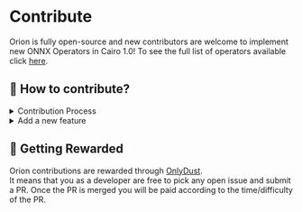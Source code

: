 # Contribute

Orion is fully open-source and new contributors are welcome to implement new ONNX Operators in Cairo 1.0! To see the full list of operators available click [here](https://github.com/onnx/onnx/blob/main/docs/Operators.md).

## 🤝 How to contribute?

<details>

<summary>Contribution Process</summary>

Please search the [issue tracker](https://github.com/franalgaba/onnx-cairo/issues) for a similar idea first: there may already be an issue you can contribute to.

1. **Create Issue** - Start by filing a new issue in the [issue tracker](https://github.com/franalgaba/onnx-cairo/issues). Include as much detail as you have. It's fine if it's not a complete design: just a summary and rational is a good starting point.
2. **Discussion** - We'll keep the issue open for community discussion until it has been resolved or is deemed no longer relevant. Note that if an issue isn't a high priority or has many open questions then it might stay open for a long time.
3. **Owner Review** - The Orion team will review the proposal and either approve or close the issue based on whether it broadly aligns with the contribution guidelines.
4. **Implementation**
   * A feature can be implemented by you, the Orion team, or other community members. Code contributions are greatly appreciated: feel free to work on any reviewed feature you proposed, or choose one in the backlog and send us a PR. If you are new to the project and want to work on an existing issue, we recommend starting with issues that are tagged with <mark style="background-color:green;">good first issue</mark>. Please let us know in the issue comments if you are actively working on implementing a feature so we can ensure it's assigned to you.
   * Unit tests: New code **must** be accompanied by unit tests.
   * Documentation and sample updates: If the PR affects any of the documentation or samples then include those updates in the same PR. 
   Run `scarb run docgen` to generate documentation from docstrings.
   * Once a feature is complete and tested according to the contribution guidelines follow these steps:
     1. Follow the [standard GitHub process to open a pull request](https://docs.github.com/en/pull-requests/collaborating-with-pull-requests)
     2. Add reviewers who have context from the earlier discussion. If you can't find a reviewer, add  [**franalgaba**](https://github.com/franalgaba) or [**raphaelDkhn**](https://github.com/raphaelDkhn).

</details>

<details>

<summary>Add a new feature</summary>

New contributors are welcome to implement new ONNX Operators or new features in Cairo 1.0! To see the full list of operators available in ONNX standard click [here](https://github.com/onnx/onnx/blob/main/docs/Operators.md). You can check the compatibility list [here](../apis/compatibility.md).

### Orion repository

Orion is composed of three APIs: **Operators**, **Numbers** and **Performance**. Directories in Orion repository are organized in a similar way:

```
src
├── numbers
│   ├── fixed_point
│   └── signed_integer
├── operators
│   ├── nn
│   │   └── functional
│   └── tensor
│       ├── implementations
│       ├── linalg
│       └── math
├── performance
│   └── functional
│       └── quantization
└── tests
    ├── operators
    │   ├── linalg
    │   ├── math
    │   ├── nn
    │   └── tensor
    └── performance
```

### Create new methods

To create a new method or function in the library, follow these steps:

1. **Identify the right location for your code.** First, determine in which API you want to implement your functionality, then in which module (e.g; `linalg`, `math`, `nn`, `tensors`,... ).
2. **Implement the method.** If this method should be part of Tensor trait, define the method to [TensorTrait](https://github.com/gizatechxyz/onnx-cairo/blob/d596d8d0f31f0170178a7898f95589cbc50954b1/src/operators/tensor/core.cairo#L38).
3. **Document your method following Rust Docstring style.** Also, update the [README](https://github.com/gizatechxyz/onnx-cairo/blob/main/README.md) and [CHANGELOG](https://github.com/gizatechxyz/onnx-cairo/blob/main/docs/CHANGELOG.md) file as necessary.
4. **Contribute your changes**: Follow the [contribution process](contribute.md#contribution-process) to submit your new method to the main project repository.

</details>

## 🎁 Getting Rewarded

Orion contributions are rewarded through [OnlyDust](https://app.onlydust.xyz/projects/32e92e68-13a5-4859-a122-69c0e738a8d1).\
It means that you as a developer are free to pick any open issue and submit a PR. Once the PR is merged you will be paid according to the time/difficulty of the PR.
